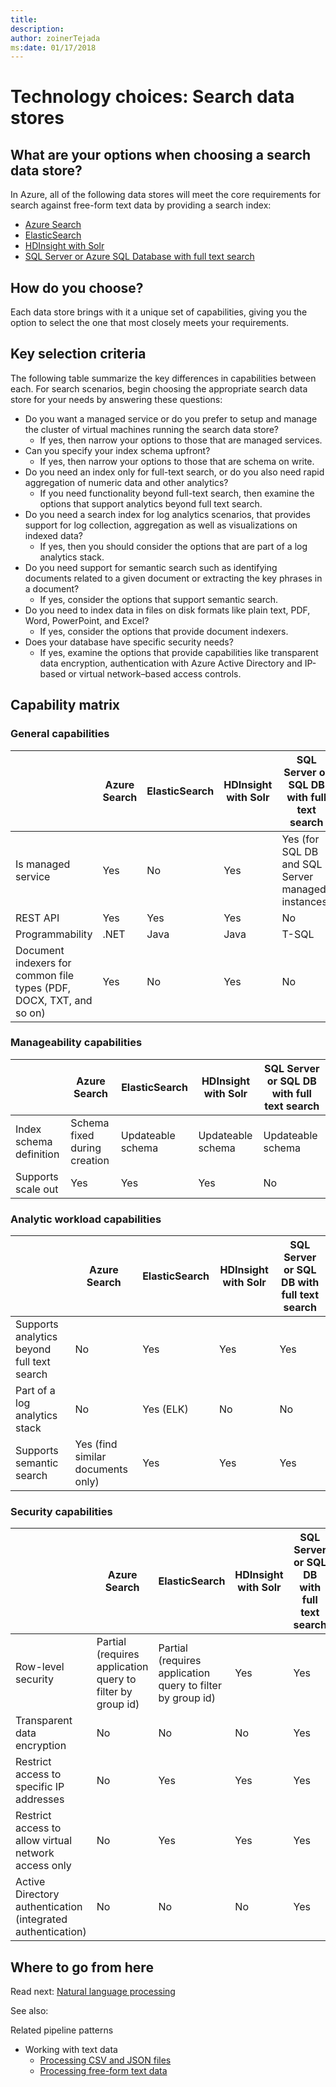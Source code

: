 ```yaml
---
title: 
description: 
author: zoinerTejada
ms:date: 01/17/2018
---
```


# Technology choices: Search data stores

## What are your options when choosing a search data store?
In Azure, all of the following data stores will meet the core requirements for search against free-form text data by providing a search index:
- [Azure Search](/azure/search/search-what-is-azure-search)
- [ElasticSearch](https://azuremarketplace.microsoft.com/marketplace/apps/elastic.elasticsearch?tab=Overview)
- [HDInsight with Solr](/azure/hdinsight/hdinsight-hadoop-solr-install-linux)
- [SQL Server or Azure SQL Database with full text search](/sql/relational-databases/search/full-text-search)

## How do you choose?
Each data store brings with it a unique set of capabilities, giving you the option to select the one that most closely meets your requirements. 

## Key selection criteria

The following table summarize the key differences in capabilities between each. <!--You might want to move this after the list. It may make more sense to introduce the questions, and then introduce the table with something like: "Based on your responses to the questions, the following table will help you select the choice that's right for you." or something along those lines. Also, BTW, this is one of the best decision making processes I've seen. Normally you get a table that tries to answer all the questions, but doesn't. Breaking it out this way is much easier to follow. -->For search scenarios, begin choosing the appropriate search data store for your needs by answering these questions:
- Do you want a managed service or do you prefer to setup and manage the cluster of virtual machines running the search data store?
    - If yes, then narrow your options to those that are managed services.
- Can you specify your index schema upfront?
    - If yes, then narrow your options to those that are schema on write.
- Do you need an index only for full-text search, or do you also need rapid aggregation of numeric data and other analytics?
    - If you need functionality beyond full-text search, then examine the options that support analytics beyond full text search.
- Do you need a search index for log analytics scenarios, that provides support for log collection, aggregation as well as visualizations on indexed data?
    - If yes, then you should consider the options that are part of a log analytics stack.
- Do you need support for semantic search such as identifying documents related to a given document or extracting the key phrases in a document?
    - If yes, consider the options that support semantic search.
- Do you need to index data in files on disk formats like plain text, PDF, Word, PowerPoint, and Excel?
    - If yes, consider the options that provide document indexers.
- Does your database have specific security needs?
    - If yes, examine the options that provide capabilities like transparent data encryption, authentication with Azure Active Directory and IP-based or virtual network&ndash;based access controls.

## Capability matrix

### General capabilities
| | Azure Search | ElasticSearch | HDInsight with Solr | SQL Server or SQL DB with full text search | 
| --- | --- | --- | --- | --- | 
| Is managed service | Yes | No | Yes | Yes (for SQL DB and SQL Server managed instances) |  
| REST API | Yes | Yes | Yes | No |
| Programmability | .NET | Java | Java | T-SQL | 
| Document indexers for common file types (PDF, DOCX, TXT, and so on) | Yes | No | Yes | No |

### Manageability capabilities
| | Azure Search | ElasticSearch | HDInsight with Solr | SQL Server or SQL DB with full text search | 
| --- | --- | --- | --- | --- |
| Index schema definition | Schema fixed during creation | Updateable schema | Updateable schema | Updateable schema |
| Supports scale out  | Yes | Yes | Yes | No |

### Analytic workload capabilities
| | Azure Search | ElasticSearch | HDInsight with Solr | SQL Server or SQL DB with full text search | 
| --- | --- | --- | --- | --- | 
| Supports analytics beyond full text search | No | Yes | Yes | Yes |
| Part of a log analytics stack | No | Yes (ELK) <!--Term familiar to the audience-->|  No | No |
| Supports semantic search | Yes (find similar documents only) | Yes | Yes | Yes | 

### Security capabilities
| | Azure Search | ElasticSearch | HDInsight with Solr | SQL Server or SQL DB with full text search | 
| --- | --- | --- | --- | --- | 
| Row-level security | Partial (requires application query to filter by group id) | Partial (requires application query to filter by group id) | Yes | Yes | 
| Transparent data encryption | No | No | No | Yes |  
| Restrict access to specific IP addresses | No | Yes | Yes | Yes |   
| Restrict access to allow virtual network access only | No | Yes | Yes | Yes |  
| Active Directory authentication (integrated authentication) | No | No | No | Yes | 

## Where to go from here
Read next: [Natural language processing](../technology-choices/natural-language-processing.md)

See also:

Related pipeline patterns
- Working with text data
    - [Processing CSV and JSON files](../pipeline-patterns/processing-csv-and-json-files.md)
    - [Processing free-form text data](../pipeline-patterns/processing-free-form-text.md)

